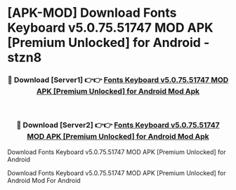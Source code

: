 # [APK-MOD] Download Fonts Keyboard v5.0.75.51747 MOD APK [Premium Unlocked] for Android - stzn8


<div align="center">
<h3>🔴 Download [Server1] 👉👉 <a href="https://apk-comot.site?title=Fonts_Keyboard_v5.0.75.51747_MOD_APK_[Premium_Unlocked]_for_Android">Fonts Keyboard v5.0.75.51747 MOD APK [Premium Unlocked] for Android Mod Apk</a></h3><br>
<h3>🔴 Download [Server2] 👉👉 <a href="https://apk-comot.site?title=Fonts_Keyboard_v5.0.75.51747_MOD_APK_[Premium_Unlocked]_for_Android">Fonts Keyboard v5.0.75.51747 MOD APK [Premium Unlocked] for Android Mod Apk</a></h3>
</div>



Download Fonts Keyboard v5.0.75.51747 MOD APK [Premium Unlocked] for Android 

Download Fonts Keyboard v5.0.75.51747 MOD APK [Premium Unlocked] for Android Mod For Android